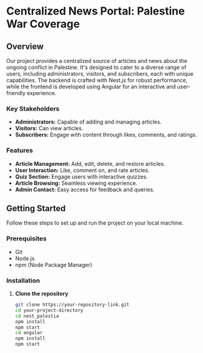 # Centralized News Portal: Palestine War Coverage

## Overview

Our project provides a centralized source of articles and news about the ongoing conflict in Palestine. It's designed to cater to a diverse range of users, including administrators, visitors, and subscribers, each with unique capabilities. The backend is crafted with Nest.js for robust performance, while the frontend is developed using Angular for an interactive and user-friendly experience.

### Key Stakeholders
- **Administrators:** Capable of adding and managing articles.
- **Visitors:** Can view articles.
- **Subscribers:** Engage with content through likes, comments, and ratings.

### Features
- **Article Management:** Add, edit, delete, and restore articles.
- **User Interaction:** Like, comment on, and rate articles.
- **Quiz Section:** Engage users with interactive quizzes.
- **Article Browsing:** Seamless viewing experience.
- **Admin Contact:** Easy access for feedback and queries.

## Getting Started

Follow these steps to set up and run the project on your local machine.

### Prerequisites
- Git
- Node.js
- npm (Node Package Manager)

### Installation

1. **Clone the repository**
   ```bash
   git clone https://your-repository-link.git
   cd your-project-directory
   cd nest_palestia
   npm install
   npm start
   cd angular
   npm install
   npm start



